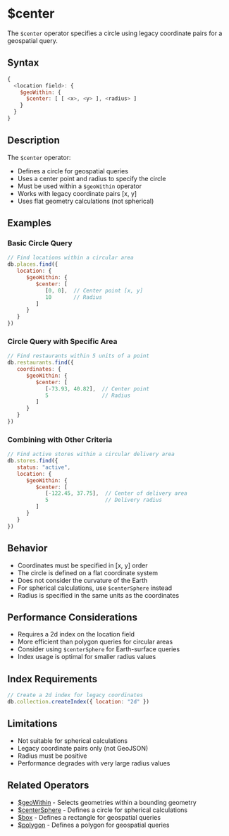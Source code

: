 # $center

The `$center` operator specifies a circle using legacy coordinate pairs for a geospatial query.

## Syntax

```javascript
{
  <location field>: {
    $geoWithin: {
      $center: [ [ <x>, <y> ], <radius> ]
    }
  }
}
```

## Description

The `$center` operator:
- Defines a circle for geospatial queries
- Uses a center point and radius to specify the circle
- Must be used within a `$geoWithin` operator
- Works with legacy coordinate pairs [x, y]
- Uses flat geometry calculations (not spherical)

## Examples

### Basic Circle Query

```javascript
// Find locations within a circular area
db.places.find({
   location: {
      $geoWithin: {
         $center: [
            [0, 0],  // Center point [x, y]
            10       // Radius
         ]
      }
   }
})
```

### Circle Query with Specific Area

```javascript
// Find restaurants within 5 units of a point
db.restaurants.find({
   coordinates: {
      $geoWithin: {
         $center: [
            [-73.93, 40.82],  // Center point
            5                 // Radius
         ]
      }
   }
})
```

### Combining with Other Criteria

```javascript
// Find active stores within a circular delivery area
db.stores.find({
   status: "active",
   location: {
      $geoWithin: {
         $center: [
            [-122.45, 37.75],  // Center of delivery area
            5                  // Delivery radius
         ]
      }
   }
})
```

## Behavior

- Coordinates must be specified in [x, y] order
- The circle is defined on a flat coordinate system
- Does not consider the curvature of the Earth
- For spherical calculations, use `$centerSphere` instead
- Radius is specified in the same units as the coordinates

## Performance Considerations

- Requires a 2d index on the location field
- More efficient than polygon queries for circular areas
- Consider using `$centerSphere` for Earth-surface queries
- Index usage is optimal for smaller radius values

## Index Requirements

```javascript
// Create a 2d index for legacy coordinates
db.collection.createIndex({ location: "2d" })
```

## Limitations

- Not suitable for spherical calculations
- Legacy coordinate pairs only (not GeoJSON)
- Radius must be positive
- Performance degrades with very large radius values

## Related Operators

- [$geoWithin](geoWithin.md) - Selects geometries within a bounding geometry
- [$centerSphere](centerSphere.md) - Defines a circle for spherical calculations
- [$box](box.md) - Defines a rectangle for geospatial queries
- [$polygon](polygon.md) - Defines a polygon for geospatial queries 